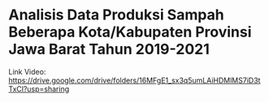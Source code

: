# Analisis Data Produksi Sampah Beberapa Kota/Kabupaten Provinsi Jawa Barat Tahun 2019-2021
Link Video: https://drive.google.com/drive/folders/16MFgE1_sx3q5umLAiHDMlMS7iD3tTxCl?usp=sharing 